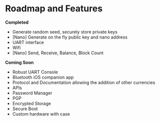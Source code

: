 Roadmap and Features
======================================

**Completed**

* Generate random seed, securely store private keys
* [Nano] Generate on the fly public key and nano address
* UART interface
* Wifi
* [Nano] Send, Receive, Balance, Block Count

**Coming Soon**

* Robust UART Console
* Bluetooth iOS companion app
* Protocol and Documentation allowing the addition of other currencies
* APIs
* Password Manager
* PGP
* Encrypted Storage
* Secure Boot
* Custom hardware with case
